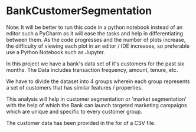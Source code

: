 # BankCustomerSegmentation

Note: It will be better to run this code in a python notebook instead of an editor such a PyCharm as it will ease the tasks and help in differentiating between them. 
As the code progresses and the number of plots increase, the difficulty of viewing each plot in an editor / IDE increases, so preferable use a Python Notebook such as Jupyter. 

In this project we have a bank's data set of it's customers for the past six months. The Data includes transaction frequency, amount, tenure, etc.

We have to divide the dataset into 4 groups wherein each group represents a set of customers that has similar features / properties. 

This analysis will help in customer segmentation or 'market segmentation' with the help of which the Bank can launch targeted marketing campaigns which are unique and specific to every customer group.   

The customer data has been provided in the for of a CSV file. 
